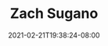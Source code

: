 ---
title: "Zach Sugano"
description: ""
date: 2021-02-21T19:38:24-08:00
lastmod: 2021-02-21T19:38:24-08:00
draft: false
images: []
---